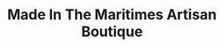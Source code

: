 ---
title: "Made In The Maritimes Artisan Boutique"
url: /halifax/made-in-the-maritimes-artisan-boutique/
shop: Andenken
---